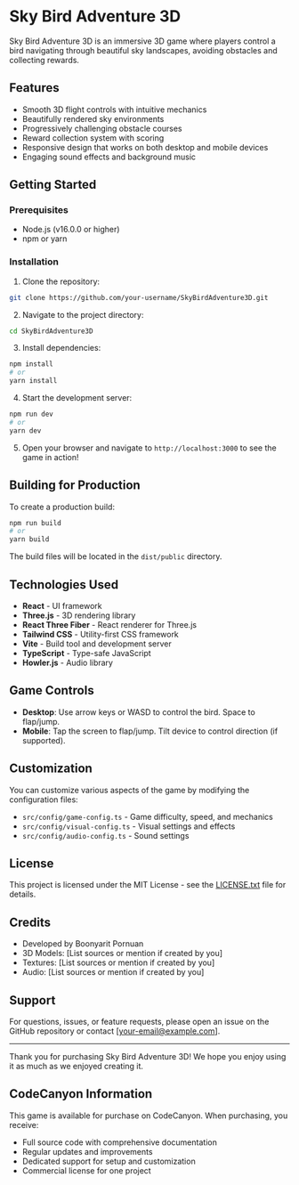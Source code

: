 # Sky Bird Adventure 3D

Sky Bird Adventure 3D is an immersive 3D game where players control a bird navigating through beautiful sky landscapes, avoiding obstacles and collecting rewards.

## Features

- Smooth 3D flight controls with intuitive mechanics
- Beautifully rendered sky environments
- Progressively challenging obstacle courses
- Reward collection system with scoring
- Responsive design that works on both desktop and mobile devices
- Engaging sound effects and background music

## Getting Started

### Prerequisites

- Node.js (v16.0.0 or higher)
- npm or yarn

### Installation

1. Clone the repository:
```bash
git clone https://github.com/your-username/SkyBirdAdventure3D.git
```

2. Navigate to the project directory:
```bash
cd SkyBirdAdventure3D
```

3. Install dependencies:
```bash
npm install
# or
yarn install
```

4. Start the development server:
```bash
npm run dev
# or
yarn dev
```

5. Open your browser and navigate to `http://localhost:3000` to see the game in action!

## Building for Production

To create a production build:

```bash
npm run build
# or
yarn build
```

The build files will be located in the `dist/public` directory.

## Technologies Used

- **React** - UI framework
- **Three.js** - 3D rendering library
- **React Three Fiber** - React renderer for Three.js
- **Tailwind CSS** - Utility-first CSS framework
- **Vite** - Build tool and development server
- **TypeScript** - Type-safe JavaScript
- **Howler.js** - Audio library

## Game Controls

- **Desktop**: Use arrow keys or WASD to control the bird. Space to flap/jump.
- **Mobile**: Tap the screen to flap/jump. Tilt device to control direction (if supported).

## Customization

You can customize various aspects of the game by modifying the configuration files:

- `src/config/game-config.ts` - Game difficulty, speed, and mechanics
- `src/config/visual-config.ts` - Visual settings and effects
- `src/config/audio-config.ts` - Sound settings

## License

This project is licensed under the MIT License - see the [LICENSE.txt](LICENSE.txt) file for details.

## Credits

- Developed by Boonyarit Pornuan
- 3D Models: [List sources or mention if created by you]
- Textures: [List sources or mention if created by you]
- Audio: [List sources or mention if created by you]

## Support

For questions, issues, or feature requests, please open an issue on the GitHub repository or contact [your-email@example.com].

---

Thank you for purchasing Sky Bird Adventure 3D! We hope you enjoy using it as much as we enjoyed creating it.

## CodeCanyon Information

This game is available for purchase on CodeCanyon. When purchasing, you receive:

- Full source code with comprehensive documentation
- Regular updates and improvements
- Dedicated support for setup and customization
- Commercial license for one project

